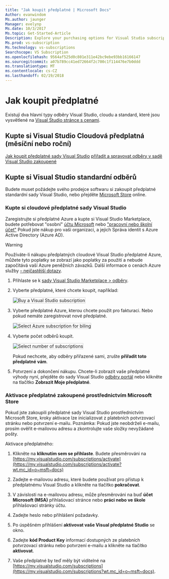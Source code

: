 ```yaml
---
title: "Jak koupit předplatné | Microsoft Docs"
Author: evanwindom
Ms.author: jaunger
Manager: evelynp
Ms.date: 10/3/2017
Ms.topic: Get-Started-Article
Description: Explore your purchasing options for Visual Studio subscriptions
Ms.prod: vs-subscription
Ms.technology: vs-subscriptions
Searchscope: VS Subscription
ms.openlocfilehash: 9564af525d0c801e311e42bc9ebe93bb16166147
ms.sourcegitcommit: a07b789cc41ed72664f2c700c1f114476e7b0ddd
ms.translationtype: MT
ms.contentlocale: cs-CZ
ms.lasthandoff: 02/19/2018
---
```

# <a name="how-to-buy-a-subscription"></a>Jak koupit předplatné
Existují dva hlavní typy odběry Visual Studio, cloudu a standard, které jsou vysvětlené na [Visual Studio stránce s cenami](https://www.visualstudio.com/vs/pricing/).

## <a name="buy-visual-studio-cloud-subscriptions-either-monthly-or-annual"></a>Kupte si Visual Studio Cloudová předplatná (měsíční nebo roční) 

[Jak koupit předplatné sady Visual Studio](/vsts/billing/vs-subscriptions/buy-vs-subscriptions)
[přiřadit a spravovat odběry v sadě Visual Studio zakoupené](/vsts/billing/vs-subscriptions/manage-vs-subscriptions)

## <a name="buy-visual-studio-standard-subscriptions"></a>Kupte si Visual Studio standardní odběrů
Budete muset požádejte svého prodejce softwaru si zakoupit předplatné standardní sady Visual Studio, nebo přejděte [Microsoft Store](https://www.microsoft.com/store) online.



### <a name="buy-visual-studio-cloud-subscriptions"></a>Kupte si cloudové předplatné sady Visual Studio

Zaregistrujte si předplatné Azure a kupte si Visual Studio Marketplace, budete potřebovat "osobní" [účtu Microsoft](https://www.microsoft.com/account) nebo ["pracovní nebo školní účet"](/azure/active-directory/sign-up-organization) Pokud jste nákup pro vaši organizaci, a jejich Správa identit s Azure Active Directory (Azure AD).

> [!WARNING]
> Používáte-li nákupu předplatných cloudové Visual Studio předplatné Azure, můžete tyto poplatky se zobrazí jako poplatky za použití a nebude započítává vaší Azure peněžních závazků. Další informace o cenách Azure služby [– nejčastější dotazy](/vsts/billing/faq-azure-billing).  

1.  Přihlaste se k [sady Visual Studio Marketplace > odběry](https://marketplace.visualstudio.com/subscriptions).

2.  Vyberte předplatné, které chcete koupit, například:

    <img alt="Buy a Visual Studio subscription" src="_img/buy-vs-subscriptions/buy-vs-sub-start.png" style="border: 1px solid #CCCCCC" />

3.  Vyberte předplatné Azure, kterou chcete použít pro fakturaci.
Nebo pokud nemáte zaregistrovat nové předplatné.

    <img alt="Select Azure subscription for biling" src="_img/buy-vs-subscriptions/buy-vs-sub-Azure-sub.png" style="border: 1px solid #CCCCCC" />

4.  Vyberte počet odběrů koupit.

    <img alt="Select number of subscriptions" src="_img/buy-vs-subscriptions/buy-vs-sub-users.png" style="border: 1px solid #CCCCCC" />

    Pokud nechcete, aby odběry přiřazené sami, zrušte **přiřadit toto předplatné vám**.

5.  Potvrzení a dokončení nákupu. Chcete-li zobrazit vaše předplatné výhody nyní, přejděte do sady Visual Studio [odběry portál](https://my.visualstudio.com?wt.mc_id=o~msft~docs) nebo klikněte na tlačítko **Zobrazit Moje předplatné**.


### <a name="activating-subscriptions-purchased-through-the-microsoft-store"></a>Aktivace předplatné zakoupené prostřednictvím Microsoft Store

Pokud jste zakoupili předplatné sady Visual Studio prostřednictvím Microsoft Store, kroky aktivace lze inicializovat z platebních potvrzovací stránku nebo potvrzení e-mailu. Poznámka: Pokud jste neobdrželi e-mailu, prosím ověřit e-mailovou adresu a zkontrolujte vaše složky nevyžádané pošty.

Aktivace předplatného: 

1. Klikněte na **kliknutím sem se přihlaste**. Budete přesměrováni na [https://my.visualstudio.com/subscriptions/activate](https://my.visualstudio.com/subscriptions/activate?wt.mc_id=o~msft~docs)

2. Zadejte e-mailovou adresu, které budete používat pro přístup k předplatnému Visual Studio a klikněte na tlačítko **pokračovat**.

3. V závislosti na e-mailovou adresu, může přesměrováni na buď **účet Microsoft (MSA)** přihlašovací stránce nebo **práci nebo ve škole** přihlašovací stránky účtu. 

4. Zadejte heslo nebo přihlášení požadavky.
5. Po úspěšném přihlášení **aktivovat vaše Visual předplatné Studio** se okno.
6. Zadejte **kód Product Key** informací dostupných ze platebních potvrzovací stránku nebo potvrzení e-mailu a klikněte na tlačítko **aktivovat**.

7. Vaše předplatné by teď měly být viditelné na [https://my.visualstudio.com/subscriptions](https://my.visualstudio.com/subscriptions?wt.mc_id=o~msft~docs).